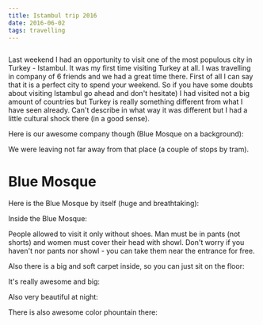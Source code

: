 ```yaml
---
title: Istambul trip 2016
date: 2016-06-02
tags: travelling
---
```


<img class="lazyload" data-src="/images/istambul/IMG_2916.jpg"/>

Last weekend I had an opportunity to visit one of the most populous city in Turkey - Istambul.
It was my first time visiting Turkey at all. I was travelling in company of 6 friends and we had a great time there. 
First of all I can say that it is a perfect city to spend your weekend. So if you have some doubts about visiting
Istambul go ahead and don't hesitate) I had visited not a big amount of countries
but Turkey is really something different from what I have seen already. Can't describe in what way it was different
but I had a little cultural shock there (in a good sense).
 
Here is our awesome company though (Blue Mosque on a background):
<img class="lazyload" data-src="/images/istambul/IMG_0078.jpg"/>

We were leaving not far away from that place (a couple of stops by tram).

# Blue Mosque
Here is the Blue Mosque by itself (huge and breathtaking):
<img class="lazyload" data-src="/images/istambul/IMG_2838.jpg"/>

Inside the Blue Mosque:
<img class="lazyload" data-src="/images/istambul/IMG_2835.jpg"/>

People allowed to visit it only without shoes. Man must be in pants (not shorts) and women must cover their head with showl.
Don't worry if you haven't nor pants nor showl - you can take them near the entrance for free.

Also there is a big and soft carpet inside, so you can just sit on the floor:
<img class="lazyload" data-src="/images/istambul/IMG_0075.jpg"/>

It's really awesome and big:
<img class="lazyload" data-src="/images/istambul/IMG_2827.jpg"/>

Also very beautiful at night:
<img class="lazyload" data-src="/images/istambul/IMG_2865.jpg"/>

There is also awesome color phountain there:
<img class="lazyload" data-src="/images/istambul/IMG_2871.jpg"/>
 


